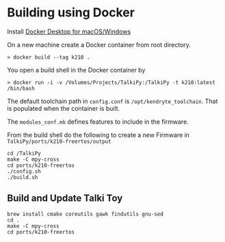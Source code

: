 # Building using Docker

Install [Docker Desktop for macOS/Windows](https://www.docker.com/products/docker-desktop)

On a new machine create a Docker container from root directory.

    > docker build --tag k210 .

You open a build shell in the Docker container by

    > docker run -i -v /Volumes/Projects/TalkiPy:/TalkiPy -t k210:latest /bin/bash

The default toolchain path in `config.conf` is `/opt/kendryte_toolchain`. That is populated when the container is built.

The `modules_conf.mk` defines features to include in the firmware.

From the build shell do the following to create a new Firmware in `TalkiPy/ports/k210-freertos/output`

```
cd /TalkiPy
make -C mpy-cross
cd ports/k210-freertos
./config.sh
./build.sh
```


## Build and Update Talki Toy

```
brew install cmake coreutils gawk findutils gnu-sed
cd .
make -C mpy-cross
cd ports/k210-freertos

```
